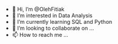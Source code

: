 - 👋 Hi, I’m @OlehFitiak
- 👀 I’m interested in Data Analysis
- 🌱 I’m currently learning SQL and Python
- 💞️ I’m looking to collaborate on ...
- 📫 How to reach me ...

<!---
OlehFitiak/OlehFitiak is a ✨ special ✨ repository because its `README.md` (this file) appears on your GitHub profile.
You can click the Preview link to take a look at your changes.
--->
